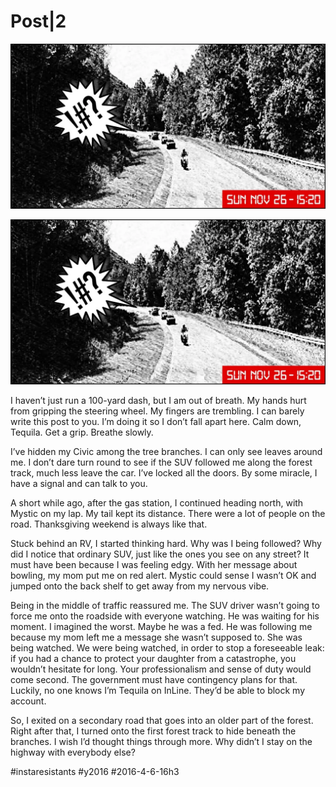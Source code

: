 # Post|2

![](_i/p002_route4x4_i.webp)

![4x4](_i/p002_route4x4_i.webp)

I haven’t just run a 100-yard dash, but I am out of breath. My hands hurt from gripping the steering wheel. My fingers are trembling. I can barely write this post to you. I’m doing it so I don’t fall apart here. Calm down, Tequila. Get a grip. Breathe slowly. 

I’ve hidden my Civic among the tree branches. I can only see leaves around me. I don’t dare turn round to see if the SUV followed me along the forest track, much less leave the car. I’ve locked all the doors. By some miracle, I have a signal and can talk to you.

A short while ago, after the gas station, I continued heading north, with Mystic on my lap. My tail kept its distance. There were a lot of people on the road. Thanksgiving weekend is always like that.

Stuck behind an RV, I started thinking hard. Why was I being followed? Why did I notice that ordinary SUV, just like the ones you see on any street? It must have been because I was feeling edgy. With her message about bowling, my mom put me on red alert. Mystic could sense I wasn’t OK and jumped onto the back shelf to get away from my nervous vibe.

Being in the middle of traffic reassured me. The SUV driver wasn’t going to force me onto the roadside with everyone watching. He was waiting for his moment. I imagined the worst. Maybe he was a fed. He was following me because my mom left me a message she wasn’t supposed to. She was being watched. We were being watched, in order to stop a foreseeable leak: if you had a chance to protect your daughter from a catastrophe, you wouldn’t hesitate for long. Your professionalism and sense of duty would come second. The government must have contingency plans for that. Luckily, no one knows I’m Tequila on InLine. They’d be able to block my account.

So, I exited on a secondary road that goes into an older part of the forest. Right after that, I turned onto the first forest track to hide beneath the branches. I wish I’d thought things through more. Why didn’t I stay on the highway with everybody else?

#instaresistants #y2016 #2016-4-6-16h3
